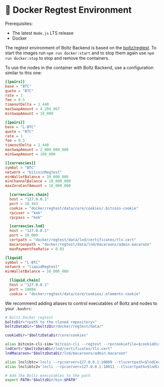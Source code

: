 # 🐳 Docker Regtest Environment

Prerequisites:

* The latest `Node.js` LTS release
* Docker

The regtest environment of Boltz Backend is based on the [boltz/regtest](https://hub.docker.com/r/boltz/regtest). To start the images run `npm run docker:start` and to stop them again use `npm run docker:stop` to stop and remove the containers.

To use the nodes in the container with Boltz Backend, use a configuration similar to this one:

```toml
[[pairs]]
base = "BTC"
quote = "BTC"
rate = 1
fee = 0.5
timeoutDelta = 1_440
maxSwapAmount = 4_294_967
minSwapAmount = 10_000

[[pairs]]
base = "L-BTC"
quote = "BTC"
rate = 1
fee = 0.5
timeoutDelta = 1_440
maxSwapAmount = 2_000_000_000
minSwapAmount = 100_000

[[currencies]]
symbol = "BTC"
network = "bitcoinRegtest"
minWalletBalance = 10_000_000
minChannelBalance = 10_000_000
maxZeroConfAmount = 10_000_000

  [currencies.chain]
  host = "127.0.0.1"
  port = 18_443
  cookie = "docker/regtest/data/core/cookies/.bitcoin-cookie"
  rpcuser = "kek"
  rpcpass = "kek"

  [currencies.lnd]
  host = "127.0.0.1"
  port = 10_009
  certpath = "docker/regtest/data/lnd/certificates/tls.cert"
  macaroonpath = "docker/regtest/data/lnd/macaroons/admin.macaroon"
  maxPaymentFeeRatio = 0.03

[liquid]
symbol = "L-BTC"
network = "liquidRegtest"
minWalletBalance = 10_000_000

  [liquid.chain]
  host = "127.0.0.1"
  port = 18884
  cookie = "docker/regtest/data/core/cookies/.elements-cookie"
```

We recommend adding aliases to control executables of Boltz and nodes to your `.bashrc`:

```bash
# Boltz Docker regtest
boltzDir="<path to the cloned repository>"
boltzDataDir="$boltzDir/docker/regtest/data/"

cookieDir="$boltzDataDir/core/cookies"

alias bitcoin-cli-sim='bitcoin-cli --regtest --rpccookiefile=$cookieDir/.bitcoin-cookie'
lndCert="$boltzDataDir/lnd/certificates/tls.cert"
lndMacaroon="$boltzDataDir/lnd/macaroons/admin.macaroon"

alias lnclibtc='lncli --rpcserver=127.0.0.1:10009 --tlscertpath=$lndCert --macaroonpath=$lndMacaroon'
alias lnclibtc2='lncli --rpcserver=127.0.0.1:10011 --tlscertpath=$lndCert --macaroonpath=$lndMacaroon'

# Add the Boltz executables to the path
export PATH="$boltzDir/bin:$PATH"
```
